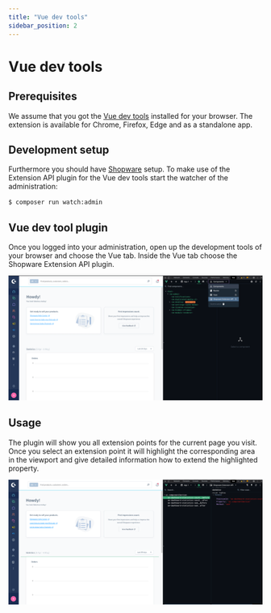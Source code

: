 ```yaml
---
title: "Vue dev tools"
sidebar_position: 2
---
```


# Vue dev tools
 
## Prerequisites
We assume that you got the [Vue dev tools](https://devtools.vuejs.org/) installed for your browser.
The extension is available for Chrome, Firefox, Edge and as a standalone app.

## Development setup
Furthermore you should have [Shopware](https://github.com/shopware/platform) setup.
To make use of the Extension API plugin for the Vue dev tools start the watcher of the administration:

```bash
$ composer run watch:admin
```

## Vue dev tool plugin
Once you logged into your administration, open up the development tools of your browser and choose the Vue tab.
Inside the Vue tab choose the Shopware Extension API plugin.

![Devtools plugin](./assets/devtools-plugin.png)

## Usage
The plugin will show you all extension points for the current page you visit.
Once you select an extension point it will highlight the corresponding area in the viewport and give detailed information how to extend the highlighted property.

![Devtools usage](./assets/devtools-usage.png)